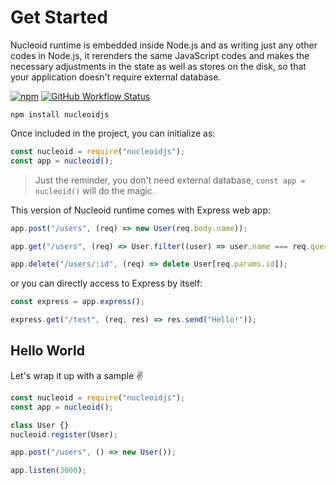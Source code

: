 # Get Started

Nucleoid runtime is embedded inside Node.js and as writing just any other codes in Node.js, it rerenders the same
JavaScript codes and makes the necessary adjustments in the state as well as stores on the disk, so that your
application doesn't require external database.

[![npm](https://img.shields.io/npm/v/nucleoidjs)](https://www.npmjs.com/package/nucleoidjs) [![GitHub Workflow Status](https://img.shields.io/github/workflow/status/nucleoidjs/nucleoid/Test)](https://github.com/NucleoidJS/Nucleoid/actions/workflows/test.yml)

```
npm install nucleoidjs
```

Once included in the project, you can initialize as:

```javascript
const nucleoid = require("nucleoidjs");
const app = nucleoid();
```

> Just the reminder, you don't need external database, `const app = nucleoid()` will do the magic.

This version of Nucleoid runtime comes with Express web app:

```javascript
app.post("/users", (req) => new User(req.body.name));

app.get("/users", (req) => User.filter((user) => user.name === req.query.name));

app.delete("/users/:id", (req) => delete User[req.params.id]);
```

or you can directly access to Express by itself:

```javascript
const express = app.express();

express.get("/test", (req, res) => res.send("Hello!"));
```

## Hello World

Let's wrap it up with a sample :v:

```javascript
const nucleoid = require("nucleoidjs");
const app = nucleoid();

class User {}
nucleoid.register(User);

app.post("/users", () => new User());

app.listen(3000);
```
